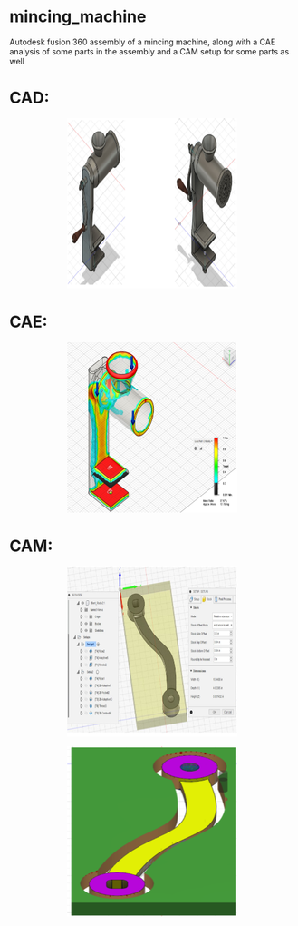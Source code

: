 # mincing_machine
Autodesk fusion 360 assembly of a mincing machine, along with a CAE analysis of some parts in the assembly and a CAM setup for some parts as well

# CAD:
<p align="center">
  <img src="images\CAD_Assembly.PNG" alt="alt text" width="300" height="300">
</p>

# CAE:
<p align="center">
  <img src="images\CAE_Sample.PNG" alt="alt text" width="300" height="300">
</p>

# CAM:
 <p align="center">
  <img src="images\CAM_sample_1.PNG" alt="alt text" width="300" height="300">
</p>

 <p align="center">
  <img src="images\CAM_sample_2.PNG" alt="alt text" width="300" height="300">
</p>


